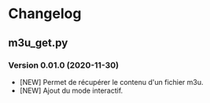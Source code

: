# Changelog

## m3u_get.py

### Version 0.01.0 (2020-11-30)
- [NEW] Permet de récupérer le contenu d'un fichier m3u.  
- [NEW] Ajout du mode interactif.  

